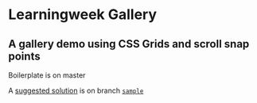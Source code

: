 # Learningweek Gallery
## A gallery demo using CSS Grids and scroll snap points

Boilerplate is on master

A [suggested solution](https://renuo.github.io/lw18-gallery) is on branch [`sample`](https://github.com/renuo/lw18-gallery/tree/sample)
